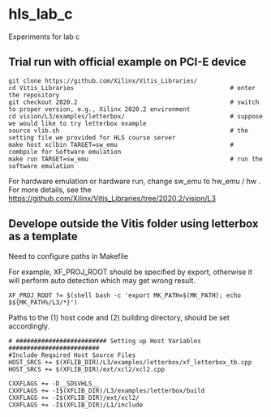 # hls_lab_c
Experiments for lab c 

## Trial run with official example on PCI-E device

```shell
git clone https://github.com/Xilinx/Vitis_Libraries/ 
cd Vitis_Libraries                                           # enter the repository 
git checkout 2020.2                                          # switch to proper version, e.g., Xilinx 2020.2 environment
cd vision/L3/examples/letterbox/                             # suppose we would like to try letterbox example 
source vlib.sh                                               # the setting file we provided for HLS course server 
make host xclbin TARGET=sw_emu                               # combpile for Software emulation 
make run TARGET=sw_emu                                       # run the software emulation 
```

For hardware emulation or hardware run, change sw_emu to hw_emu / hw . </br>
For more details, see the https://github.com/Xilinx/Vitis_Libraries/tree/2020.2/vision/L3 

## Develope outside the Vitis folder using letterbox as a template

Need to configure paths in Makefile 

For example, XF_PROJ_ROOT should be specified by export, otherwise it will perform auto detection which may get wrong result. 
```shell
XF_PROJ_ROOT ?= $(shell bash -c 'export MK_PATH=$(MK_PATH); echo $${MK_PATH%/L3/*}')
```

Paths to the (1) host code and (2) building directory, should be set accordingly.
```shell
# ######################### Setting up Host Variables #########################
#Include Required Host Source Files
HOST_SRCS += $(XFLIB_DIR)/L3/examples/letterbox/xf_letterbox_tb.cpp
HOST_SRCS += $(XFLIB_DIR)/ext/xcl2/xcl2.cpp

CXXFLAGS += -D__SDSVHLS__
CXXFLAGS += -I$(XFLIB_DIR)/L3/examples/letterbox/build
CXXFLAGS += -I$(XFLIB_DIR)/ext/xcl2/
CXXFLAGS += -I$(XFLIB_DIR)/L1/include
```


